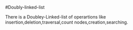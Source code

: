 #Doubly-linked-list

There is a Doubley-Linked-list of operartions like insertion,deletion,traversal,count nodes,creation,searching.

